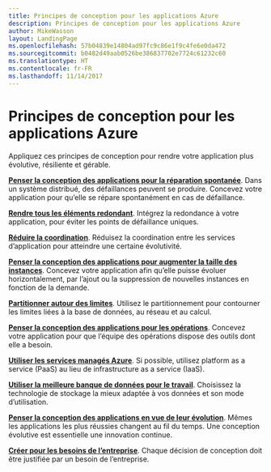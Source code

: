 ```yaml
---
title: Principes de conception pour les applications Azure
description: Principes de conception pour les applications Azure
author: MikeWasson
layout: LandingPage
ms.openlocfilehash: 57b04839e14804ad97fc9c86e1f9c4fe6e0da472
ms.sourcegitcommit: b0482d49aab0526be386837702e7724c61232c60
ms.translationtype: HT
ms.contentlocale: fr-FR
ms.lasthandoff: 11/14/2017
---
```

# <a name="design-principles-for-azure-applications"></a>Principes de conception pour les applications Azure

Appliquez ces principes de conception pour rendre votre application plus évolutive, résiliente et gérable. 

**[Penser la conception des applications pour la réparation spontanée](self-healing.md)**. Dans un système distribué, des défaillances peuvent se produire. Concevez votre application pour qu’elle se répare spontanément en cas de défaillance.

**[Rendre tous les éléments redondant](redundancy.md)**. Intégrez la redondance à votre application, pour éviter les points de défaillance uniques.
 
**[Réduire la coordination](minimize-coordination.md)**. Réduisez la coordination entre les services d’application pour atteindre une certaine évolutivité.
 
**[Penser la conception des applications pour augmenter la taille des instances](scale-out.md)**. Concevez votre application afin qu’elle puisse évoluer horizontalement, par l’ajout ou la suppression de nouvelles instances en fonction de la demande.

**[Partitionner autour des limites](partition.md)**. Utilisez le partitionnement pour contourner les limites liées à la base de données, au réseau et au calcul.

**[Penser la conception des applications pour les opérations](design-for-operations.md)**. Concevez votre application pour que l’équipe des opérations dispose des outils dont elle a besoin.

**[Utiliser les services managés Azure](managed-services.md)**. Si possible, utilisez platform as a service (PaaS) au lieu de infrastructure as a service (IaaS).

**[Utiliser la meilleure banque de données pour le travail](use-the-best-data-store.md)**. Choisissez la technologie de stockage la mieux adaptée à vos données et son mode d’utilisation. 
 
**[Penser la conception des applications en vue de leur évolution](design-for-evolution.md)**. Mêmes les applications les plus réussies changent au fil du temps. Une conception évolutive est essentielle une innovation continue.

**[Créer pour les besoins de l’entreprise](build-for-business.md)**. Chaque décision de conception doit être justifiée par un besoin de l’entreprise.

